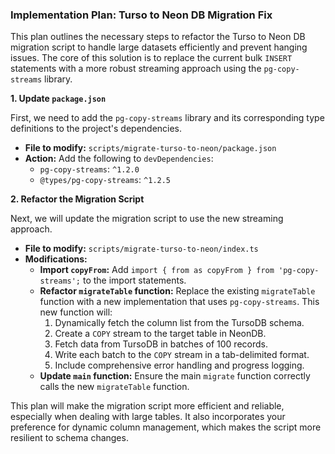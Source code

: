 ### Implementation Plan: Turso to Neon DB Migration Fix

This plan outlines the necessary steps to refactor the Turso to Neon DB migration script to handle large datasets efficiently and prevent hanging issues. The core of this solution is to replace the current bulk `INSERT` statements with a more robust streaming approach using the `pg-copy-streams` library.

**1. Update `package.json`**

First, we need to add the `pg-copy-streams` library and its corresponding type definitions to the project's dependencies.

*   **File to modify:** `scripts/migrate-turso-to-neon/package.json`
*   **Action:** Add the following to `devDependencies`:
    *   `pg-copy-streams`: `^1.2.0`
    *   `@types/pg-copy-streams`: `^1.2.5`

**2. Refactor the Migration Script**

Next, we will update the migration script to use the new streaming approach.

*   **File to modify:** `scripts/migrate-turso-to-neon/index.ts`
*   **Modifications:**
    *   **Import `copyFrom`:** Add `import { from as copyFrom } from 'pg-copy-streams';` to the import statements.
    *   **Refactor `migrateTable` function:** Replace the existing `migrateTable` function with a new implementation that uses `pg-copy-streams`. This new function will:
        1.  Dynamically fetch the column list from the TursoDB schema.
        2.  Create a `COPY` stream to the target table in NeonDB.
        3.  Fetch data from TursoDB in batches of 100 records.
        4.  Write each batch to the `COPY` stream in a tab-delimited format.
        5.  Include comprehensive error handling and progress logging.
    *   **Update `main` function:** Ensure the main `migrate` function correctly calls the new `migrateTable` function.

This plan will make the migration script more efficient and reliable, especially when dealing with large tables. It also incorporates your preference for dynamic column management, which makes the script more resilient to schema changes.